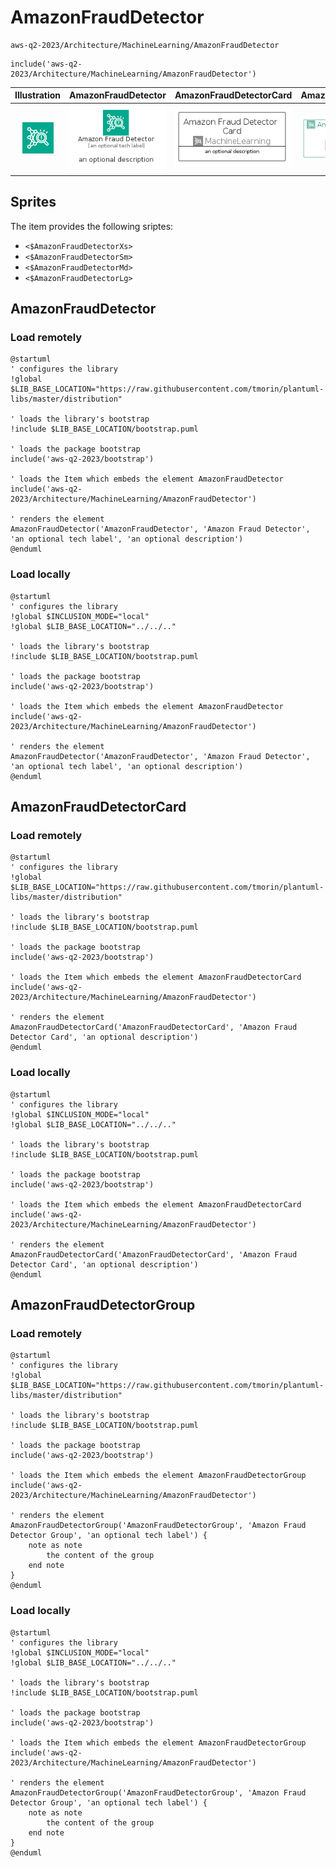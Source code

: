 # AmazonFraudDetector


```text
aws-q2-2023/Architecture/MachineLearning/AmazonFraudDetector
```

```text
include('aws-q2-2023/Architecture/MachineLearning/AmazonFraudDetector')
```



| Illustration | AmazonFraudDetector | AmazonFraudDetectorCard | AmazonFraudDetectorGroup |
| :---: | :---: | :---: | :---: |
| ![illustration for Illustration](../../../aws-q2-2023/Architecture/MachineLearning/AmazonFraudDetector.png) | ![illustration for AmazonFraudDetector](../../../aws-q2-2023/Architecture/MachineLearning/AmazonFraudDetector.Local.png) | ![illustration for AmazonFraudDetectorCard](../../../aws-q2-2023/Architecture/MachineLearning/AmazonFraudDetectorCard.Local.png) | ![illustration for AmazonFraudDetectorGroup](../../../aws-q2-2023/Architecture/MachineLearning/AmazonFraudDetectorGroup.Local.png) |



## Sprites
The item provides the following sriptes:

- `<$AmazonFraudDetectorXs>`
- `<$AmazonFraudDetectorSm>`
- `<$AmazonFraudDetectorMd>`
- `<$AmazonFraudDetectorLg>`





## AmazonFraudDetector

### Load remotely
```plantuml
@startuml
' configures the library
!global $LIB_BASE_LOCATION="https://raw.githubusercontent.com/tmorin/plantuml-libs/master/distribution"

' loads the library's bootstrap
!include $LIB_BASE_LOCATION/bootstrap.puml

' loads the package bootstrap
include('aws-q2-2023/bootstrap')

' loads the Item which embeds the element AmazonFraudDetector
include('aws-q2-2023/Architecture/MachineLearning/AmazonFraudDetector')

' renders the element
AmazonFraudDetector('AmazonFraudDetector', 'Amazon Fraud Detector', 'an optional tech label', 'an optional description')
@enduml
```

### Load locally
```plantuml
@startuml
' configures the library
!global $INCLUSION_MODE="local"
!global $LIB_BASE_LOCATION="../../.."

' loads the library's bootstrap
!include $LIB_BASE_LOCATION/bootstrap.puml

' loads the package bootstrap
include('aws-q2-2023/bootstrap')

' loads the Item which embeds the element AmazonFraudDetector
include('aws-q2-2023/Architecture/MachineLearning/AmazonFraudDetector')

' renders the element
AmazonFraudDetector('AmazonFraudDetector', 'Amazon Fraud Detector', 'an optional tech label', 'an optional description')
@enduml
```

## AmazonFraudDetectorCard

### Load remotely
```plantuml
@startuml
' configures the library
!global $LIB_BASE_LOCATION="https://raw.githubusercontent.com/tmorin/plantuml-libs/master/distribution"

' loads the library's bootstrap
!include $LIB_BASE_LOCATION/bootstrap.puml

' loads the package bootstrap
include('aws-q2-2023/bootstrap')

' loads the Item which embeds the element AmazonFraudDetectorCard
include('aws-q2-2023/Architecture/MachineLearning/AmazonFraudDetector')

' renders the element
AmazonFraudDetectorCard('AmazonFraudDetectorCard', 'Amazon Fraud Detector Card', 'an optional description')
@enduml
```

### Load locally
```plantuml
@startuml
' configures the library
!global $INCLUSION_MODE="local"
!global $LIB_BASE_LOCATION="../../.."

' loads the library's bootstrap
!include $LIB_BASE_LOCATION/bootstrap.puml

' loads the package bootstrap
include('aws-q2-2023/bootstrap')

' loads the Item which embeds the element AmazonFraudDetectorCard
include('aws-q2-2023/Architecture/MachineLearning/AmazonFraudDetector')

' renders the element
AmazonFraudDetectorCard('AmazonFraudDetectorCard', 'Amazon Fraud Detector Card', 'an optional description')
@enduml
```

## AmazonFraudDetectorGroup

### Load remotely
```plantuml
@startuml
' configures the library
!global $LIB_BASE_LOCATION="https://raw.githubusercontent.com/tmorin/plantuml-libs/master/distribution"

' loads the library's bootstrap
!include $LIB_BASE_LOCATION/bootstrap.puml

' loads the package bootstrap
include('aws-q2-2023/bootstrap')

' loads the Item which embeds the element AmazonFraudDetectorGroup
include('aws-q2-2023/Architecture/MachineLearning/AmazonFraudDetector')

' renders the element
AmazonFraudDetectorGroup('AmazonFraudDetectorGroup', 'Amazon Fraud Detector Group', 'an optional tech label') {
    note as note
        the content of the group
    end note
}
@enduml
```

### Load locally
```plantuml
@startuml
' configures the library
!global $INCLUSION_MODE="local"
!global $LIB_BASE_LOCATION="../../.."

' loads the library's bootstrap
!include $LIB_BASE_LOCATION/bootstrap.puml

' loads the package bootstrap
include('aws-q2-2023/bootstrap')

' loads the Item which embeds the element AmazonFraudDetectorGroup
include('aws-q2-2023/Architecture/MachineLearning/AmazonFraudDetector')

' renders the element
AmazonFraudDetectorGroup('AmazonFraudDetectorGroup', 'Amazon Fraud Detector Group', 'an optional tech label') {
    note as note
        the content of the group
    end note
}
@enduml
```

